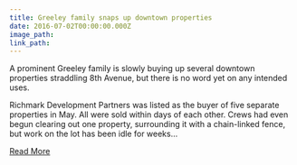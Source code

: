 ```yaml
---
title: Greeley family snaps up downtown properties
date: 2016-07-02T00:00:00.000Z
image_path:
link_path:
---
```



A prominent Greeley family is slowly buying up several downtown properties straddling 8th Avenue, but there is no word yet on any intended uses.

Richmark Development Partners was listed as the buyer of five separate properties in May. All were sold within days of each other. Crews had even begun clearing out one property, surrounding it with a chain-linked fence, but work on the lot has been idle for weeks...

[Read More](http://www.greeleytribune.com/news/business/22725361-113/greeley-family-snaps-up-downtown-properties)